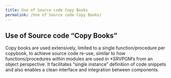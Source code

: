 ```yaml
---
title: Use of Source code Copy Books
permalink: /Use of Source code Copy Books/
---
```


## Use of Source code “Copy Books”

Copy books are used extensively, limited to a single function/procedure
per copybook, to achieve source code re-use, similar to how
functions/procedures within modules are used in \*SRVPGM’s from an
object perspective. It facilitates “single instance” definition of code
snippets and also enables a clean interface and integration between
components.